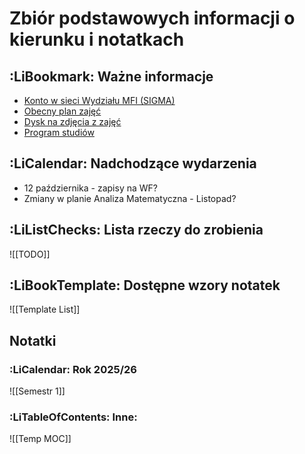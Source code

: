 # Zbiór podstawowych informacji o kierunku i notatkach

## :LiBookmark: Ważne informacje

- [Konto w sieci Wydziału MFI (SIGMA)](Sigma)
- [Obecny plan zajęć](https://inf.ug.edu.pl/plan/?grupa=1I)
- [Dysk na zdjęcia z zajęć](https://drive.google.com/drive/folders/1qF7yvOXIvdyynQtl51JkuuojhaVy1fqX?usp=drive_link)
- [Program studiów](inf-i-s-program-nabor-2025-2026xls.pdf)

## :LiCalendar: Nadchodzące wydarzenia

- 12 października - zapisy na WF?
- Zmiany w planie Analiza Matematyczna - Listopad?

## :LiListChecks: Lista rzeczy do zrobienia

![[TODO]]

## :LiBookTemplate: Dostępne wzory notatek

![[Template List]]

## Notatki

### :LiCalendar: Rok 2025/26

![[Semestr 1]]

### :LiTableOfContents: Inne:

![[Temp MOC]]
